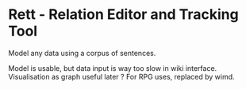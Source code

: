 Rett - Relation Editor and Tracking Tool
========================================

Model any data using a corpus of sentences.

Model is usable, but data input is way too slow in wiki interface.
Visualisation as graph useful later ?
For RPG uses, replaced by wimd.

